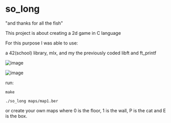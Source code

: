 # so_long
"and thanks for all the fish"

This project is about creating a 2d game in C language

For this purpose I was able to use:

a 42(school) library, mlx, and my the previously coded libft and ft_printf

![image](https://user-images.githubusercontent.com/98065645/210613231-c0ca1e5d-d8de-403b-ac46-35121f562194.png)

![image](https://user-images.githubusercontent.com/98065645/210612665-bc4cdf30-1ab7-4419-ae71-b404abe1c45d.png)

run:

``` make ``` 

``` ./so_long maps/map1.ber ```

or create your own maps where 0 is the floor, 1 is the wall, P is the cat and E is the box.
